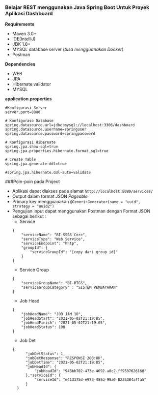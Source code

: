 ### Belajar REST menggunakan Java Spring Boot Untuk Proyek Aplikasi Dashboard

**Requirements**
* Maven 3.0+
* IDE(IntelliJ)
* JDK 1.8+
* MYSQL database server (_bisa mengguanakan Docker_)
* Postman 

**Dependencies**
* WEB
* JPA
* Hibernate validator
* MYSQL

**application.properties**
```$xslt
#Konfigurasi Server
server.port=8080

# Konfiguraso Database
spring.datasource.url=jdbc:mysql://localhost:3306/dashboard
spring.datasource.username=springuser
spring.datasource.password=springpassword

# Konfigurasi Hibernate
spring.jpa.show-sql=true
spring.jpa.properties.hibernate.format_sql=true

# Create Table
spring.jpa.generate-ddl=true

#spring.jpa.hibernate.ddl-auto=validate
```
###Poin-poin pada Project
* Aplikasi dapat diakses pada alamat `http://localhost:8080/services/`
* Output dalam format JSON _Pageable_
* Primary key mengguanakan `@GenericGenerator(name = "uuid", strategy = "uuid2")`
* Pengujian input dapat menggunakan Postman dengan Format JSON sebagai berikut :
    * Service
    ```
    {
    	"serviceName": "BI-SSSS Core",
    	"serviceType": "Web Service",
    	"serviceEndpoint": "hhtp",
    	"groupId": {
    		"serviceGroupId": "[copy dari group id]"
    	}
    }
    ```
    * Service Group
    ```
    {
    	"serviceGroupName": "BI-RTGS",
    	"serviceGroupCategory" : "SISTEM PEMBAYARAN"
    }
    
    ```
    * Job Head
    ```
    {
        "jobHeadName": "JOB JAM 10",
        "jobHeadStart": "2021-05-02T21:19:05",
        "jobHeadFinish": "2021-05-02T21:19:05",
        "jobHeadStatus": 100
    }
    ```
    * Job Det
    ```
    {
          "jobDetStatus": 1,
          "jobDetResponse": "RESPONSE 200:OK",
          "jobDetTime": "2021-05-02T21:19:05",
          "jobHeadId": {
              "jobHeadId": "943bb702-473e-4692-a0c2-ff9537626168"
          },"serviceId": {
              "serviceId": "e413175d-e973-488d-90a0-8235304a7fa5"
          }
      }
    ```

    
